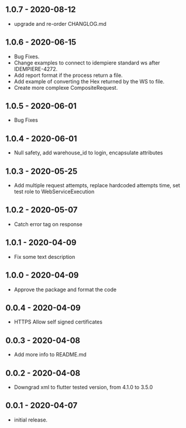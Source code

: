## 1.0.7 - 2020-08-12

- upgrade and re-order CHANGLOG.md

## 1.0.6 - 2020-06-15

- Bug Fixes.
- Change examples to connect to idempiere standard ws after IDEMPIERE-4272.
- Add report format if the process return a file.
- Add example of converting the Hex returned by the WS to file.
- Create more complexe CompositeRequest.

## 1.0.5 - 2020-06-01

- Bug Fixes

## 1.0.4 - 2020-06-01

- Null safety, add warehouse_id to login, encapsulate attributes

## 1.0.3 - 2020-05-25

- Add multiple request attempts, replace hardcoded attempts time, set test role to WebServiceExecution

## 1.0.2 - 2020-05-07

- Catch error tag on response

## 1.0.1 - 2020-04-09

- Fix some text description

## 1.0.0 - 2020-04-09

- Approve the package and format the code

## 0.0.4 - 2020-04-09

- HTTPS Allow self signed certificates

## 0.0.3 - 2020-04-08

- Add more info to README.md

## 0.0.2 - 2020-04-08

- Downgrad xml to flutter tested version, from 4.1.0 to 3.5.0

## 0.0.1 - 2020-04-07

- initial release.




